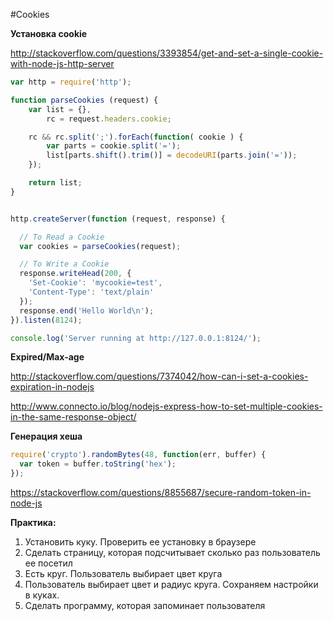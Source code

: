 #Cookies

**Установка cookie**

http://stackoverflow.com/questions/3393854/get-and-set-a-single-cookie-with-node-js-http-server

```js
var http = require('http');

function parseCookies (request) {
    var list = {},
        rc = request.headers.cookie;

    rc && rc.split(';').forEach(function( cookie ) {
        var parts = cookie.split('=');
        list[parts.shift().trim()] = decodeURI(parts.join('='));
    });

    return list;
}


http.createServer(function (request, response) {

  // To Read a Cookie
  var cookies = parseCookies(request);

  // To Write a Cookie
  response.writeHead(200, {
    'Set-Cookie': 'mycookie=test',
    'Content-Type': 'text/plain'
  });
  response.end('Hello World\n');
}).listen(8124);

console.log('Server running at http://127.0.0.1:8124/');
```

**Expired/Max-age**

http://stackoverflow.com/questions/7374042/how-can-i-set-a-cookies-expiration-in-nodejs

http://www.connecto.io/blog/nodejs-express-how-to-set-multiple-cookies-in-the-same-response-object/

**Генерация хеша**

```js
require('crypto').randomBytes(48, function(err, buffer) {
  var token = buffer.toString('hex');
});
```

https://stackoverflow.com/questions/8855687/secure-random-token-in-node-js


**Практика:**

1. Установить куку. Проверить ее установку в браузере
2. Сделать страницу, которая подсчитывает сколько раз пользователь ее посетил
3. Есть круг. Пользователь выбирает цвет круга
4. Пользователь выбирает цвет и радиус круга. Сохраняем настройки в куках.
5. Сделать программу, которая запоминает пользователя